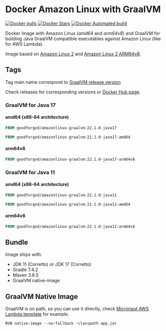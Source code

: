 # Docker Amazon Linux with GraalVM

[![Docker pulls](https://img.shields.io/docker/pulls/goodforgod/amazonlinux-graalvm.svg)](https://registry.hub.docker.com/v2/repositories/goodforgod/amazonlinux-graalvm/)
[![Docker Stars](https://img.shields.io/docker/stars/goodforgod/amazonlinux-graalvm.svg)](https://registry.hub.docker.com/v2/repositories/goodforgod/amazonlinux-graalvm/)
[![Docker Automated build](https://img.shields.io/docker/automated/goodforgod/amazonlinux-graalvm.svg?maxAge=31536000)](https://registry.hub.docker.com/v2/repositories/goodforgod/amazonlinux-graalvm/)

Docker Image with Amazon Linux (*amd64* and *arm64v8*) and GraalVM for building Java GraalVM compatible executables against Amazon Linux (like for AWS Lambda).

Image based on [Amazon Linux 2](https://hub.docker.com/_/amazonlinux/) and [Amazon Linux 2 ARM64v8](https://hub.docker.com/r/arm64v8/amazonlinux).

## Tags

Tag main name correspond to [GraalVM release version](https://github.com/graalvm/graalvm-ce-builds)

Check releases for corresponding versions or [Docker Hub page](https://hub.docker.com/repository/docker/goodforgod/amazonlinux-graalvm/tags?page=1&ordering=last_updated).

### GraalVM for Java 17

#### amd64 (x86-64 architecture)
```dockerfile
FROM goodforgod/amazonlinux-graalvm:22.1.0-java17
```

```dockerfile
FROM goodforgod/amazonlinux-graalvm:22.1.0-java17-amd64
```

#### arm64v8
```dockerfile
FROM goodforgod/amazonlinux-graalvm:22.1.0-java17-arm64v8
```

### GraalVM for Java 11

#### amd64 (x86-64 architecture)
```dockerfile
FROM goodforgod/amazonlinux-graalvm:22.1.0-java11
```

```dockerfile
FROM goodforgod/amazonlinux-graalvm:22.1.0-java11-amd64
```

#### arm64v8  
```dockerfile
FROM goodforgod/amazonlinux-graalvm:22.1.0-java11-arm64v8
```

## Bundle

Image ships with:
- JDK 11 (Corretto) or JDK 17 (Corretto)
- Gradle 7.4.2
- Maven 3.8.5
- GraalVM native-image

## GraalVM Native Image

GraalVM is on path, so you can use it directly, check [Micronaut AWS Lambda template](https://github.com/GoodforGod/micronaut-awslambda-function-template/blob/master/Dockerfile) for example.

```shell
RUN native-image --no-fallback -classpath app.jar
```
